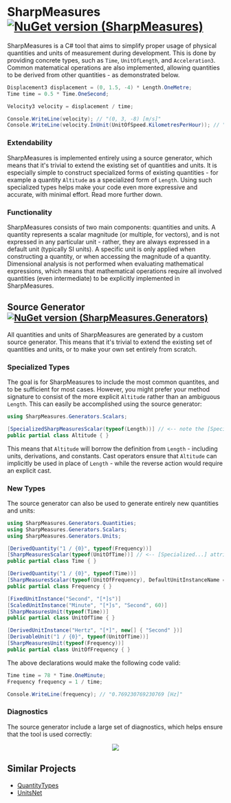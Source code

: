 # SharpMeasures [![NuGet version (SharpMeasures)](https://img.shields.io/nuget/v/SharpMeasures.svg?style=plastic)](https://www.nuget.org/packages/SharpMeasures/)

SharpMeasures is a C# tool that aims to simplify proper usage of physical quantities and units of measurement during development. This is done by providing concrete types, such as `Time`, `UnitOfLength`, and `Acceleration3`. Common matematical operations are also implemented, allowing quantities to be derived from other quantities - as demonstrated below.

```csharp
Displacement3 displacement = (0, 1.5, -4) * Length.OneMetre;
Time time = 0.5 * Time.OneSecond;

Velocity3 velocity = displacement / time;

Console.WriteLine(velocity); // "(0, 3, -8) [m/s]"
Console.WriteLine(velocity.InUnit(UnitOfSpeed.KilometresPerHour)); // "(0, 10.8, -28.8)"
```

### Extendability

SharpMeasures is implemented entirely using a source generator, which means that it's trivial to extend the existing set of quantities and units. It is especially simple to construct specialized forms of existing quantities - for example a quantity `Altitude` as a specialized form of `Length`. Using such specialized types helps make your code even more expressive and accurate, with minimal effort. Read more further down.

### Functionality

SharpMeasures consists of two main components: quantities and units. A quantity represents a scalar magnitude (or multiple, for vectors), and is not expressed in any particular unit - rather, they are always expressed in a default unit (typically SI units). A specific unit is only applied when constructing a quantity, or when accessing the magnitude of a quantity. Dimensional analysis is not performed when evaluating mathematical expressions, which means that mathematical operations require all involved quantities (even intermediate) to be explicitly implemented in SharpMeasures.

## Source Generator [![NuGet version (SharpMeasures.Generators)](https://img.shields.io/nuget/v/SharpMeasures.Generators.svg?style=plastic)](https://www.nuget.org/packages/SharpMeasures.Generators/)

All quantities and units of SharpMeasures are generated by a custom source generator. This means that it's trivial to extend the existing set of quantities and units, or to make your own set entirely from scratch.

### Specialized Types

The goal is for SharpMeasures to include the most common quantites, and to be sufficient for most cases. However, you might prefer your method signature to consist of the more explicit `Altitude` rather than an ambiguous `Length`. This can easily be accomplished using the source generator:

```csharp
using SharpMeasures.Generators.Scalars;

[SpecializedSharpMeasuresScalar(typeof(Length))] // <-- note the [Specialized...] attribute
public partial class Altitude { }
```

This means that `Altitude` will borrow the definition from `Length` - including units, derivations, and constants. Cast operators ensure that `Altitude` can implicitly be used in place of `Length` - while the reverse action would require an explicit cast.

### New Types

The source generator can also be used to generate entirely new quantities and units:

```csharp
using SharpMeasures.Generators.Quantities;
using SharpMeasures.Generators.Scalars;
using SharpMeasures.Generators.Units;

[DerivedQuantity("1 / {0}", typeof(Frequency))]
[SharpMeasuresScalar(typeof(UnitOfTime))] // <-- [Specialized...] attributes are no longer used
public partial class Time { }

[DerivedQuantity("1 / {0}", typeof(Time))]
[SharpMeasuresScalar(typeof(UnitOfFrequency), DefaultUnitInstanceName = "Hertz", DefaultUnitInstanceSymbol = "Hz")]
public partial class Frequency { }

[FixedUnitInstance("Second", "[*]s")]
[ScaledUnitInstance("Minute", "[*]s", "Second", 60)]
[SharpMeasuresUnit(typeof(Time))]
public partial class UnitOfTime { }

[DerivedUnitInstance("Hertz", "[*]", new[] { "Second" })]
[DerivableUnit("1 / {0}", typeof(UnitOfTime))]
[SharpMeasuresUnit(typeof(Frequency))]
public partial class UnitOfFrequency { }
```

The above declarations would make the following code valid:

```csharp
Time time = 78 * Time.OneMinute;
Frequency frequency = 1 / time;

Console.WriteLine(frequency); // "0.769230769230769 [Hz]"

```

### Diagnostics

The source generator include a large set of diagnostics, which helps ensure that the tool is used correctly:

<p align="center">
  <img src="https://user-images.githubusercontent.com/19408310/191860992-9821db9e-fcb9-4385-af36-87c75d701bdf.png" />
</p>

## Similar Projects


   - [QuantityTypes](https://github.com/QuantityTypes/QuantityTypes)
   - [UnitsNet](https://github.com/angularsen/UnitsNet)
